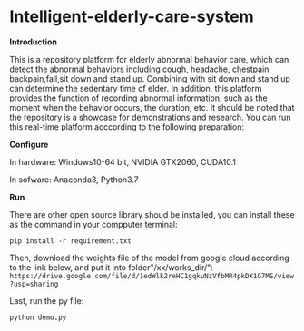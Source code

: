 # Intelligent-elderly-care-system
**Introduction**

This is a repository platform for elderly abnormal behavior care, which can detect the abnormal behaviors including cough, headache, chestpain, backpain,fall,sit down and stand up. Combining with sit down and stand up can determine the sedentary time of elder. In addition, this platform provides the function of recording abnormal information, such as the moment when the behavior occurs, the duration, etc. It should be noted that the repository is a showcase for demonstrations and research. You can run this real-time platform acccording to the following preparation:

**Configure**

In hardware: Windows10-64 bit, NVIDIA GTX2060, CUDA10.1

In sofware: Anaconda3, Python3.7

**Run**

There are other open source library shoud be installed, you can install these as the command in your compputer terminal:

``pip install -r requirement.txt``

Then, download the weights file of the model from google cloud according to the link below, and put it into folder"/xx/works_dir/":
``https://drive.google.com/file/d/1edWlk2reHC1gqkuNzVfbMR4pkDX1G7MS/view?usp=sharing``

Last, run the py file:

``python demo.py``





